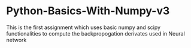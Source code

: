 # Python-Basics-With-Numpy-v3

This is the first assignment which uses basic numpy and scipy functionalities to compute the backpropogation derivates used in  Neural network
